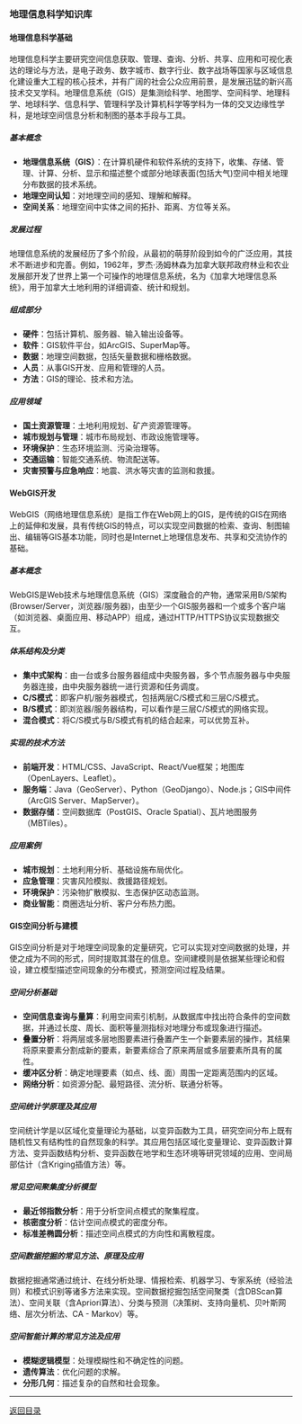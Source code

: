 ### 地理信息科学知识库

#### 地理信息科学基础
地理信息科学主要研究空间信息获取、管理、查询、分析、共享、应用和可视化表达的理论与方法，是电子政务、数字城市、数字行业、数字战场等国家与区域信息化建设重大工程的核心技术，并有广阔的社会公众应用前景，是发展迅猛的新兴高技术交叉学科。地理信息系统（GIS）是集测绘科学、地图学、空间科学、地理科学、地球科学、信息科学、管理科学及计算机科学等学科为一体的交叉边缘性学科，是地球空间信息分析和制图的基本手段与工具。

##### 基本概念
- **地理信息系统（GIS）**：在计算机硬件和软件系统的支持下，收集、存储、管理、计算、分析、显示和描述整个或部分地球表面(包括大气)空间中相关地理分布数据的技术系统。
- **地理空间认知**：对地理空间的感知、理解和解释。
- **空间关系**：地理空间中实体之间的拓扑、距离、方位等关系。

##### 发展过程
地理信息系统的发展经历了多个阶段，从最初的萌芽阶段到如今的广泛应用，其技术不断进步和完善。例如，1962年，罗杰·汤姆林森为加拿大联邦政府林业和农业发展部开发了世界上第一个可操作的地理信息系统，名为《加拿大地理信息系统》，用于加拿大土地利用的详细调查、统计和规划。

##### 组成部分
- **硬件**：包括计算机、服务器、输入输出设备等。
- **软件**：GIS软件平台，如ArcGIS、SuperMap等。
- **数据**：地理空间数据，包括矢量数据和栅格数据。
- **人员**：从事GIS开发、应用和管理的人员。
- **方法**：GIS的理论、技术和方法。

##### 应用领域
- **国土资源管理**：土地利用规划、矿产资源管理等。
- **城市规划与管理**：城市布局规划、市政设施管理等。
- **环境保护**：生态环境监测、污染治理等。
- **交通运输**：智能交通系统、物流配送等。
- **灾害预警与应急响应**：地震、洪水等灾害的监测和救援。

#### WebGIS开发
WebGIS（网络地理信息系统）是指工作在Web网上的GIS，是传统的GIS在网络上的延伸和发展，具有传统GIS的特点，可以实现空间数据的检索、查询、制图输出、编辑等GIS基本功能，同时也是Internet上地理信息发布、共享和交流协作的基础。

##### 基本概念
WebGIS是Web技术与地理信息系统（GIS）深度融合的产物，通常采用B/S架构 (Browser/Server，浏览器/服务器)，由至少一个GIS服务器和一个或多个客户端（如浏览器、桌面应用、移动APP）组成，通过HTTP/HTTPS协议实现数据交互。

##### 体系结构及分类
- **集中式架构**：由一台或多台服务器组成中央服务器，多个节点服务器与中央服务器连接，由中央服务器统一进行资源和任务调度。
- **C/S模式**：即客户机/服务器模式，包括两层C/S模式和三层C/S模式。
- **B/S模式**：即浏览器/服务器结构，可以看作是三层C/S模式的网络实现。
- **混合模式**：将C/S模式与B/S模式有机的结合起来，可以优势互补。

##### 实现的技术方法
- **前端开发**：HTML/CSS、JavaScript、React/Vue框架；地图库（OpenLayers、Leaflet）。
- **服务端**：Java（GeoServer）、Python（GeoDjango）、Node.js；GIS中间件（ArcGIS Server、MapServer）。
- **数据存储**：空间数据库（PostGIS、Oracle Spatial）、瓦片地图服务（MBTiles）。

##### 应用案例
- **城市规划**：土地利用分析、基础设施布局优化。
- **应急管理**：灾害风险模拟、救援路径规划。
- **环境保护**：污染物扩散模拟、生态保护区动态监测。
- **商业智能**：商圈选址分析、客户分布热力图。

#### GIS空间分析与建模
GIS空间分析是对于地理空间现象的定量研究，它可以实现对空间数据的处理，并使之成为不同的形式，同时提取其潜在的信息。空间建模则是依据某些理论和假设，建立模型描述空间现象的分布模式，预测空间过程及结果。

##### 空间分析基础
- **空间信息查询与量算**：利用空间索引机制，从数据库中找出符合条件的空间数据，并通过长度、周长、面积等量测指标对地理分布或现象进行描述。
- **叠置分析**：将两层或多层地图要素进行叠置产生一个新要素层的操作，其结果将原来要素分割成新的要素，新要素综合了原来两层或多层要素所具有的属性。
- **缓冲区分析**：确定地理要素（如点、线、面）周围一定距离范围内的区域。
- **网络分析**：如资源分配、最短路径、流分析、联通分析等。

##### 空间统计学原理及其应用
空间统计学是以区域化变量理论为基础，以变异函数为工具，研究空间分布上既有随机性又有结构性的自然现象的科学。其应用包括区域化变量理论、变异函数计算方法、变异函数结构分析、变异函数在地学和生态环境等研究领域的应用、空间局部估计（含Kriging插值方法）等。

##### 常见空间聚集度分析模型
- **最近邻指数分析**：用于分析空间点模式的聚集程度。
- **核密度分析**：估计空间点模式的密度分布。
- **标准差椭圆分析**：描述空间点模式的方向性和离散程度。

##### 空间数据挖掘的常见方法、原理及应用
数据挖掘通常通过统计、在线分析处理、情报检索、机器学习、专家系统（经验法则）和模式识别等诸多方法来实现。空间数据挖掘包括空间聚类（含DBScan算法）、空间关联（含Apriori算法）、分类与预测（决策树、支持向量机、贝叶斯网络、层次分析法、CA - Markov）等。

##### 空间智能计算的常见方法及应用
- **模糊逻辑模型**：处理模糊性和不确定性的问题。
- **遗传算法**：优化问题的求解。
- **分形几何**：描述复杂的自然和社会现象。

---
[返回目录](./README.md)